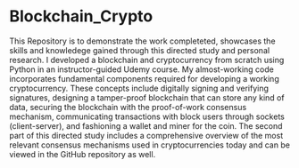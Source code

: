 # Blockchain_Crypto
This Repository is to demonstrate the work completeted, showcases the skills and knowledege gained through this directed study and personal research. I developed a blockchain and cryptocurrency from scratch using Python in an instructor-guided Udemy course. My almost-working code incorporates fundamental components required for developing a  working cryptocurrency. These concepts include digitally signing and verifying signatures, designing a tamper-proof blockchain that can store any kind of data, securing the blockchain with the proof-of-work consensus mechanism, communicating transactions with block users through sockets (client-server), and fashioning a wallet and miner for the coin. The second part of this directed study includes a comprehensive overview of the most relevant consensus mechanisms used in cryptocurrencies today and can be viewed in the GitHub repository as well. 
